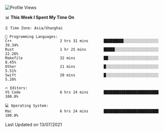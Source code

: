 <!--START_SECTION:waka-->
![Profile Views](http://img.shields.io/badge/Profile%20Views-2-blue)

📊 **This Week I Spent My Time On** 

```text
⌚︎ Time Zone: Asia/Shanghai

💬 Programming Languages: 
C++                      2 hrs 31 mins       █████████░░░░░░░░░░░░░░░░   39.34% 
Rust                     1 hr 25 mins        █████░░░░░░░░░░░░░░░░░░░░   22.26% 
Makefile                 32 mins             ██░░░░░░░░░░░░░░░░░░░░░░░   8.45% 
Other                    21 mins             █░░░░░░░░░░░░░░░░░░░░░░░░   5.51% 
Swift                    20 mins             █░░░░░░░░░░░░░░░░░░░░░░░░   5.28%

🔥 Editors: 
VS Code                  6 hrs 24 mins       █████████████████████████   100.0%

💻 Operating System: 
Mac                      6 hrs 24 mins       █████████████████████████   100.0%

```


 Last Updated on 13/07/2021
<!--END_SECTION:waka-->
